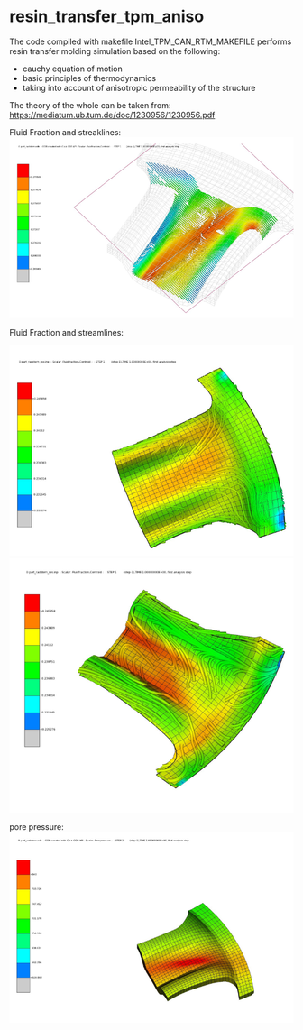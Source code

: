 # resin_transfer_tpm_aniso

The code compiled with makefile Intel_TPM_CAN_RTM_MAKEFILE performs resin transfer molding simulation based on the following:

* cauchy equation of motion
* basic principles of thermodynamics
* taking into account of anisotropic permeability of the structure

The theory of the whole can be taken from:
https://mediatum.ub.tum.de/doc/1230956/1230956.pdf

Fluid Fraction and streaklines:
![](image/README/1635284460890.png)

Fluid Fraction and streamlines:

![](image/README/1635284389358.png)
![](image/README/1635284480315.png)

pore pressure: 
![](image/README/1635284431627.png)



